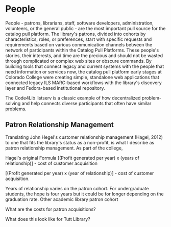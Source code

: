 # People
People - patrons, librarians, staff, software developers, administration, volunteers, or the general public - are the most important pull source for the catalog pull platform. The library's patrons, divided into cohorts by characteristics, roles, or preferences, start with specific requests and requirements based on various communication channels between the network of participants within the Catalog Pull Platforms. These people's stories, their interests, and time are the precious and should not be wasted through complicated or complex web sites or obscure commands. By building tools that connect legacy and current systems with the people that need information or services now, the catalog pull platform early stages at Colorado College were creating simple, standalone web applications that connected legacy ILS MARC-based workflows with the library's discovery layer and Fedora-based institutional repository.

The Code4Lib listserv is a classic example of how decentralized problem-solving and help connects diverse participants that often have similar problems.

## Patron Relationship Management
Translating John Hegel's customer relationship management (Hagel, 2012) to one that fits the library's status as a non-profit, is what I describe as patron relationship management. As part of the college,

Hagel's original Formula
[(Profit generated per year) x (years of relationship)] - cost of customer acquisition


[(Profit generated per year) x (year of relationship)] - cost of customer acquisition.

Years of relationship varies on the patron cohort. For undergraduate students, the hope is four years but it could be for longer depending on the graduation rate. Other academic library patron cohort

What are the costs for patron acquisitions?

What does this look like for Tutt Library?

